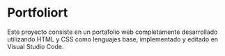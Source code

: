 # Portfoliort
Este proyecto consiste en un portafolio web completamente desarrollado utilizando HTML y CSS como lenguajes base, implementado y editado en Visual Studio Code.
